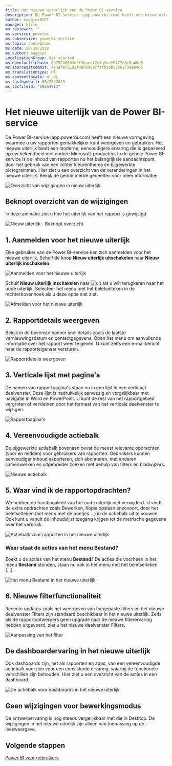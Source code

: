 ```yaml
---
title: Het nieuwe uiterlijk van de Power BI-service
description: De Power BI-service (app.powerbi.com) heeft een nieuw uiterlijk. In dit artikel wordt beschreven hoe u door rapporten met het nieuwe uiterlijk navigeert.
author: maggiesMSFT
manager: kfile
ms.reviewer: ''
ms.service: powerbi
ms.subservice: powerbi-service
ms.topic: conceptual
ms.date: 08/19/2019
ms.author: maggies
LocalizationGroup: Get started
ms.openlocfilehash: 6c752b6083d2f3baecf7e1a9ce20f77e8c5a46d0
ms.sourcegitcommit: 4a3afe761d2f4a5bd897fafb36b53961739e8466
ms.translationtype: HT
ms.contentlocale: nl-NL
ms.lasthandoff: 08/20/2019
ms.locfileid: "69654913"
---
```

# <a name="the-new-look-of-the-power-bi-service"></a>Het nieuwe uiterlijk van de Power BI-service

De Power BI-service (app.powerbi.com) heeft een nieuwe vormgeving waarmee u uw rapporten gemakkelijker kunt weergeven en gebruiken. Het nieuwe uiterlijk biedt een moderne, eenvoudigere ervaring die is gebaseerd op uw bekendheid met andere Microsoft-producten. In de gehele Power BI-service is de inhoud van rapporten nu het belangrijkste aandachtspunt, door het gebruik van een lichter kleurenthema en bijgewerkte pictogrammen. Hier ziet u een overzicht van de veranderingen in het nieuwe uiterlijk. Bekijk de genummerde gedeelten voor meer informatie:

![Overzicht van wijzigingen in nieuw uiterlijk](media/service-new-look/power-bi-new-look-changes.png)

## <a name="quick-tour-of-the-changes"></a>Beknopt overzicht van de wijzigingen

In deze animatie ziet u hoe het uiterlijk van het rapport is gewijzigd.

![Nieuw uiterlijk - Beknopt overzicht](media/service-new-look/power-bi-new-look-quick-tour.gif)

## <a name="1-opt-in-to-the-new-look"></a>1. Aanmelden voor het nieuwe uiterlijk

Elke gebruiker van de Power BI-service kan zich aanmelden voor het nieuwe uiterlijk. Schuif de knop **Nieuw uiterlijk uitschakelen** naar **Nieuw uiterlijk inschakelen**.

![Aanmelden voor het nieuwe uiterlijk](media/service-new-look/power-bi-new-look-off.png)

Schuif **Nieuw uiterlijk inschakelen** naar ![uit](media/service-new-look/power-bi-new-look-toggle-on.png) als u wilt terugkeren naar het oude uiterlijk. Selecteer het menu met het beletselteken in de rechterbovenhoek als u deze optie niet ziet.

![Afmelden voor het nieuwe uiterlijk](media/service-new-look/power-bi-new-look-on.png)

## <a name="2-view-report-details"></a>2. Rapportdetails weergeven 

Bekijk in de bovenste banner snel details zoals de laatste vernieuwingsdatum en contactgegevens.  Open het menu om aanvullende informatie over het rapport weer te geven. U kunt zelfs een e-mailbericht naar de rapporteigenaar versturen.

![Rapportdetails weergeven](media/service-new-look/power-bi-new-look-metadata.png)

## <a name="3-vertical-list-of-pages"></a>3. Verticale lijst met pagina's 
De namen van rapportpagina's staan nu in een lijst in een verticaal deelvenster. Deze lijst is nadrukkelijk aanwezig en vergelijkbaar met navigatie in Word en PowerPoint. U kunt de rest van het rapportgebied vergroten of verkleinen door het formaat van het verticale deelvenster te wijzigen.

![Rapportpagina's](media/service-new-look/power-bi-new-look-report-pages.png)

## <a name="4-simplified-action-bar"></a>4. Vereenvoudigde actiebalk 

De bijgewerkte actiebalk bovenaan bevat de meest relevante opdrachten (voor en midden) voor gebruikers van rapporten. Gebruikers kunnen eenvoudiger inhoud exporteren, zich abonneren, met anderen samenwerken en uitgebreider zoeken met behulp van filters en bladwijzers.

![Nieuwe actiebalk](media/service-new-look/power-bi-new-look-action-bar.png)

## <a name="5-where-are-the-report-commands"></a>5. Waar vind ik de rapportopdrachten?

We hebben de functionaliteit van het oude uiterlijk niet verwijderd. U vindt de extra opdrachten zoals Bewerken, Kopie opslaan enzovoort, door het beletselteken (het menu met de puntjes ...) in de actiebalk uit te vouwen. Ook kunt u vanuit de inhoudslijst toegang krijgen tot de metrische gegevens over het verbruik.

![Actiebalk voor rapporten in het nieuwe uiterlijk](media/service-new-look/power-bi-report-action-bar-new-look.gif)

### <a name="where-are-file-menu-actions"></a>Waar staat de acties van het menu Bestand?

Zoekt u de acties van het menu **Bestand**? De acties die voorheen in het menu **Bestand** stonden, staan nu ook in het menu met het beletselteken (...). 

![Het menu Bestand in het nieuwe uiterlijk](media/service-new-look/power-bi-file-menu-new-look.gif)

## <a name="6-new-filter-experience"></a>6. Nieuwe filterfunctionaliteit

Recente updates zoals het weergeven van toegepaste filters en het nieuwe deelvenster Filters zijn standaard beschikbaar in het nieuwe uiterlijk. Zelfs als de rapportontwerpers geen upgrade naar de nieuwe filterervaring hebben uitgevoerd, ziet u het nieuwe deelvenster Filters.

![Aanpassing van het filter](media/service-new-look/power-bi-new-look-filters.png)

## <a name="dashboard-new-look-experience"></a>De dashboardervaring in het nieuwe uiterlijk 

Ook dashboards zijn, net als rapporten en apps, van een vereenvoudigde actiebalk voorzien voor een consistente ervaring, waarbij de functionele verschillen zijn behouden. Hier ziet u een overzicht van de acties in een dashboard.
 
![De actiebalk voor dashboards in het nieuwe uiterlijk](media/service-new-look/power-bi-dashboard-action-bar-new-look.gif)

## <a name="no-changes-to-edit-mode"></a>Geen wijzigingen voor bewerkingsmodus 

De ontwerpervaring is nog steeds vergelijkbaar met die in Desktop. De wijzigingen in het nieuwe uiterlijk zijn alleen van toepassing op de leesweergave.

## <a name="next-steps"></a>Volgende stappen

[Power BI voor gebruikers](consumer/end-user-consumer.md)
